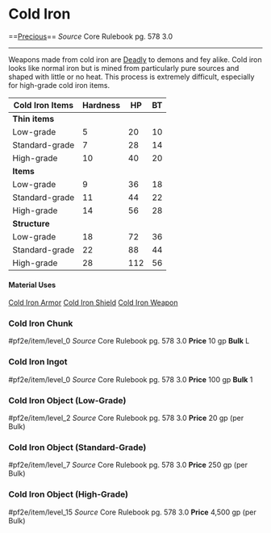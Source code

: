 # Cold Iron
==[Precious](../../Traits/Precious.md)==
*Source* Core Rulebook pg. 578 3.0

---
Weapons made from cold iron are [Deadly](../../Traits/Deadly.md) to demons and fey alike. Cold iron looks like normal iron but is mined from particularly pure sources and shaped with little or no heat. This process is extremely difficult, especially for high-grade cold iron items.

 | Cold Iron Items | Hardness | HP  | BT  |
 | --------------- | -------- | --- | --- |
 | **Thin items**  |          |     |     |
 | Low-grade       | 5        | 20  | 10  |
 | Standard-grade  | 7        | 28  | 14  |
 | High-grade      | 10       | 40  | 20  |
 | **Items**       |          |     |     |
 | Low-grade       | 9        | 36  | 18  |
 | Standard-grade  | 11       | 44  | 22  |
 | High-grade      | 14       | 56  | 28  |
 | **Structure**   |          |     |     |
 | Low-grade       | 18       | 72  | 36  |
 | Standard-grade  | 22       | 88  | 44  |
 | High-grade      | 28       | 112 | 56  |

#### Material Uses
[Cold Iron Armor](../Armor/Cold%20Iron%20Armor.md)
[Cold Iron Shield](../Shields/Cold%20Iron%20Shield.md)
[Cold Iron Weapon](../Weapons/Cold%20Iron%20Weapon.md)

### Cold Iron Chunk
#pf2e/item/level_0 
*Source* Core Rulebook pg. 578 3.0
**Price** 10 gp
**Bulk** L

### Cold Iron Ingot
#pf2e/item/level_0 
*Source* Core Rulebook pg. 578 3.0
**Price** 100 gp
**Bulk** 1

### Cold Iron Object (Low-Grade)
#pf2e/item/level_2
*Source* Core Rulebook pg. 578 3.0
**Price** 20 gp (per Bulk)

### Cold Iron Object (Standard-Grade)
#pf2e/item/level_7
*Source* Core Rulebook pg. 578 3.0
**Price** 250 gp (per Bulk)

### Cold Iron Object (High-Grade)
#pf2e/item/level_15
*Source* Core Rulebook pg. 578 3.0
**Price** 4,500 gp (per Bulk)